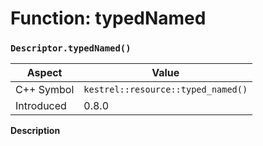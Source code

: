 
# Function: typedNamed
### `Descriptor.typedNamed()`

| Aspect | Value |
| --- | --- |
| C++ Symbol | `kestrel::resource::typed_named()` |
| Introduced | 0.8.0 |

**Description**


